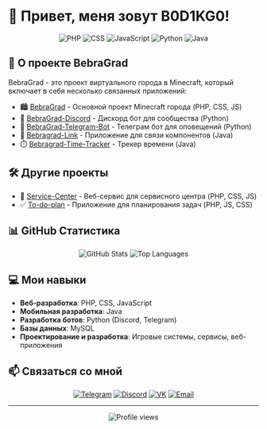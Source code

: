 # 👋 Привет, меня зовут B0D1KG0!

<div align="center">
  <img src="https://img.shields.io/badge/PHP-777BB4?style=for-the-badge&logo=php&logoColor=white" alt="PHP">
  <img src="https://img.shields.io/badge/CSS-1572B6?style=for-the-badge&logo=css3&logoColor=white" alt="CSS">
  <img src="https://img.shields.io/badge/JavaScript-F7DF1E?style=for-the-badge&logo=javascript&logoColor=black" alt="JavaScript">
  <img src="https://img.shields.io/badge/Python-3776AB?style=for-the-badge&logo=python&logoColor=white" alt="Python">
  <img src="https://img.shields.io/badge/Java-ED8B00?style=for-the-badge&logo=java&logoColor=white" alt="Java">
</div>

## 🌆 О проекте BebraGrad

BebraGrad - это проект виртуального города в Minecraft, который включает в себя несколько связанных приложений:

- 🏙️ [BebraGrad](https://github.com/B0D1KG0/BebraGrad) - Основной проект Minecraft города (PHP, CSS, JS)
- 🤖 [BebraGrad-Discord](https://github.com/B0D1KG0/BebraGrad-Discord) - Дискорд бот для сообщества (Python)
- 📱 [BebraGrad-Telegram-Bot](https://github.com/B0D1KG0/BebraGrad-Telegram-Bot) - Телеграм бот для оповещений (Python)
- 🔗 [Bebragrad-Link](https://github.com/B0D1KG0/Bebragrad-Link) - Приложение для связи компонентов (Java)
- ⏱️ [Bebragrad-Time-Tracker](https://github.com/B0D1KG0/Bebragrad-Time-Tracker) - Трекер времени (Java)

## 🛠️ Другие проекты

- 🔧 [Service-Center](https://github.com/B0D1KG0/Service-Center) - Веб-сервис для сервисного центра (PHP, CSS, JS)
- ✅ [To-do-plan](https://github.com/B0D1KG0/To-do-plan) - Приложение для планирования задач (PHP, JS, CSS)

## 📊 GitHub Статистика

<div align="center">
  <img src="https://github-readme-stats.vercel.app/api?username=B0D1KG0&show_icons=true&theme=radical" alt="GitHub Stats" />
  <img src="https://github-readme-stats.vercel.app/api/top-langs/?username=B0D1KG0&layout=compact&theme=radical" alt="Top Languages" />
</div>

## 💻 Мои навыки

- **Веб-разработка**: PHP, CSS, JavaScript
- **Мобильная разработка**: Java
- **Разработка ботов**: Python (Discord, Telegram)
- **Базы данных**: MySQL
- **Проектирование и разработка**: Игровые системы, сервисы, веб-приложения

## 📫 Связаться со мной

<div align="center">
  <!-- Замените # на свои ссылки на социальные сети -->
  <a href="#"><img src="https://img.shields.io/badge/Telegram-2CA5E0?style=for-the-badge&logo=telegram&logoColor=white" alt="Telegram"></a>
  <a href="#"><img src="https://img.shields.io/badge/Discord-7289DA?style=for-the-badge&logo=discord&logoColor=white" alt="Discord"></a>
  <a href="#"><img src="https://img.shields.io/badge/VK-4680C2?style=for-the-badge&logo=vk&logoColor=white" alt="VK"></a>
  <a href="mailto:#"><img src="https://img.shields.io/badge/Email-D14836?style=for-the-badge&logo=gmail&logoColor=white" alt="Email"></a>
</div>

---

<div align="center">
  <img src="https://komarev.com/ghpvc/?username=B0D1KG0&color=blueviolet&style=flat-square" alt="Profile views">
</div>
